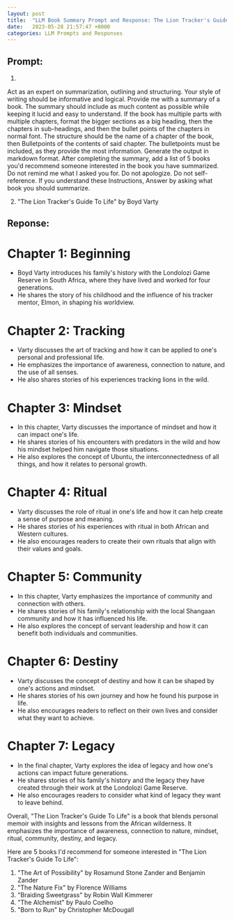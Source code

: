 ```yaml
---
layout: post
title:  "LLM Book Summary Prompt and Response: The Lion Tracker's Guide To Life"
date:   2023-05-28 21:57:47 +0000
categories: LLM Prompts and Responses
---
```


## Prompt:

1. 
Act as an expert on summarization, outlining and structuring. Your style of writing should be informative and logical. Provide me with a summary of a book. The summary should include as much content as possible while keeping it lucid and easy to understand. If the book has multiple parts with multiple chapters, format the bigger sections as a big heading, then the chapters in sub-headings, and then the bullet points of the chapters in normal font. The structure should be the name of a chapter of the book, then Bulletpoints of the contents of said chapter. The bulletpoints must be included, as they provide the most information. Generate the output in markdown format. After completing the summary, add a list of 5 books you'd recommend someone interested in the book you have summarized. Do not remind me what I asked you for. Do not apologize. Do not self-reference. If you understand these Instructions, Answer by asking what book you should summarize.

2. "The Lion Tracker's Guide To Life" by Boyd Varty

## Reponse:

# Chapter 1: Beginning 

- Boyd Varty introduces his family's history with the Londolozi Game Reserve in South Africa, where they have lived and worked for four generations. 
- He shares the story of his childhood and the influence of his tracker mentor, Elmon, in shaping his worldview. 

# Chapter 2: Tracking

- Varty discusses the art of tracking and how it can be applied to one's personal and professional life. 
- He emphasizes the importance of awareness, connection to nature, and the use of all senses. 
- He also shares stories of his experiences tracking lions in the wild. 

# Chapter 3: Mindset 

- In this chapter, Varty discusses the importance of mindset and how it can impact one's life. 
- He shares stories of his encounters with predators in the wild and how his mindset helped him navigate those situations. 
- He also explores the concept of Ubuntu, the interconnectedness of all things, and how it relates to personal growth. 

# Chapter 4: Ritual 

- Varty discusses the role of ritual in one's life and how it can help create a sense of purpose and meaning. 
- He shares stories of his experiences with ritual in both African and Western cultures. 
- He also encourages readers to create their own rituals that align with their values and goals. 

# Chapter 5: Community 

- In this chapter, Varty emphasizes the importance of community and connection with others. 
- He shares stories of his family's relationship with the local Shangaan community and how it has influenced his life. 
- He also explores the concept of servant leadership and how it can benefit both individuals and communities. 

# Chapter 6: Destiny 

- Varty discusses the concept of destiny and how it can be shaped by one's actions and mindset. 
- He shares stories of his own journey and how he found his purpose in life. 
- He also encourages readers to reflect on their own lives and consider what they want to achieve. 

# Chapter 7: Legacy 

- In the final chapter, Varty explores the idea of legacy and how one's actions can impact future generations. 
- He shares stories of his family's history and the legacy they have created through their work at the Londolozi Game Reserve. 
- He also encourages readers to consider what kind of legacy they want to leave behind. 

Overall, "The Lion Tracker's Guide To Life" is a book that blends personal memoir with insights and lessons from the African wilderness. It emphasizes the importance of awareness, connection to nature, mindset, ritual, community, destiny, and legacy. 

Here are 5 books I'd recommend for someone interested in "The Lion Tracker's Guide To Life":

1. "The Art of Possibility" by Rosamund Stone Zander and Benjamin Zander
2. "The Nature Fix" by Florence Williams
3. "Braiding Sweetgrass" by Robin Wall Kimmerer
4. "The Alchemist" by Paulo Coelho
5. "Born to Run" by Christopher McDougall
